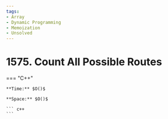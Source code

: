 ```yaml
---
tags:
- Array
- Dynamic Programming
- Memoization
- Unsolved
---
```



# 1575. Count All Possible Routes

=== "C++"

    **Time:** $O()$

    **Space:** $O()$

    ``` c++
    ```